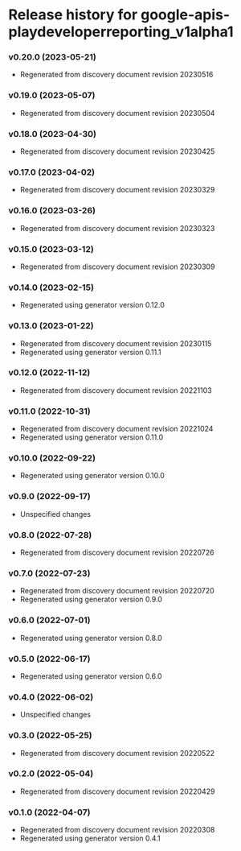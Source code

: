 # Release history for google-apis-playdeveloperreporting_v1alpha1

### v0.20.0 (2023-05-21)

* Regenerated from discovery document revision 20230516

### v0.19.0 (2023-05-07)

* Regenerated from discovery document revision 20230504

### v0.18.0 (2023-04-30)

* Regenerated from discovery document revision 20230425

### v0.17.0 (2023-04-02)

* Regenerated from discovery document revision 20230329

### v0.16.0 (2023-03-26)

* Regenerated from discovery document revision 20230323

### v0.15.0 (2023-03-12)

* Regenerated from discovery document revision 20230309

### v0.14.0 (2023-02-15)

* Regenerated using generator version 0.12.0

### v0.13.0 (2023-01-22)

* Regenerated from discovery document revision 20230115
* Regenerated using generator version 0.11.1

### v0.12.0 (2022-11-12)

* Regenerated from discovery document revision 20221103

### v0.11.0 (2022-10-31)

* Regenerated from discovery document revision 20221024
* Regenerated using generator version 0.11.0

### v0.10.0 (2022-09-22)

* Regenerated using generator version 0.10.0

### v0.9.0 (2022-09-17)

* Unspecified changes

### v0.8.0 (2022-07-28)

* Regenerated from discovery document revision 20220726

### v0.7.0 (2022-07-23)

* Regenerated from discovery document revision 20220720
* Regenerated using generator version 0.9.0

### v0.6.0 (2022-07-01)

* Regenerated using generator version 0.8.0

### v0.5.0 (2022-06-17)

* Regenerated using generator version 0.6.0

### v0.4.0 (2022-06-02)

* Unspecified changes

### v0.3.0 (2022-05-25)

* Regenerated from discovery document revision 20220522

### v0.2.0 (2022-05-04)

* Regenerated from discovery document revision 20220429

### v0.1.0 (2022-04-07)

* Regenerated from discovery document revision 20220308
* Regenerated using generator version 0.4.1

